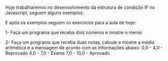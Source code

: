 Hoje trabalharemos no desenvolvimento da estrutura de condição IF no Javascript, seguem alguns exemplos:

E após os exemplos seguem os exercícios para a aula de hoje:

1- Faça um programa que receba dois números e mostre o menor.

2- Faça um programa que receba duas notas, calcule e mostre a média aritmética e a mensagem de acordo com as informações abaixo:
0,0 - 4,0  - Reprovado
4,0 - 7,0 - Exame
7,0 - 10,0 - Aprovado
